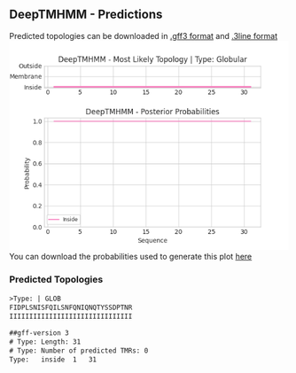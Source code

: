 ## DeepTMHMM - Predictions
Predicted topologies can be downloaded in [.gff3 format](TMRs.gff3) and [.3line format](predicted_topologies.3line)
![picture](plot.png)
You can download the probabilities used to generate this plot [here](Type:_probs.csv)
### Predicted Topologies
```
>Type: | GLOB
FIDPLSNISFQILSNFQNIQNQTYSSDPTNR
IIIIIIIIIIIIIIIIIIIIIIIIIIIIIII

```


```
##gff-version 3
# Type: Length: 31
# Type: Number of predicted TMRs: 0
Type:	inside	1	31				

```
